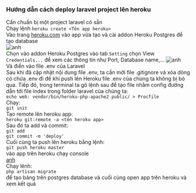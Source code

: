 ### Hướng dẫn cách deploy laravel project lên heroku

Cần chuẩn bị một project laravel có sẵn  
Chạy lệnh `heroku create <Tên app heroku>`  
Vào trang [heroku.com](heroku.com) vào app vừa tạo và cài addon Heroku Postgres để tạo database  
![anh]()  
Chọn vào addon Heroku Postgres vào tab `Setting` chọn View `Credentials...` để xem các thông tin như Port, Database name,...
![anh]()  
Và điền vào file .env của Laravel  
Sau khi đã cập nhật nội dung file .env, ta cần mởi file .gitignore và xóa dòng có chứa .env đi để khi push lên Heroku file .env của chúng ta không bị bỏ qua. Tiếp đó, trong terminal ta gõ lệnh sau để tạo file nhằm config đường dẫn tới file index trong folder laravel của chúng ta:  
`echo web: vendor/bin/heroku-php-apache2 public/ > Procfile`  
Chạy:  
`git init`  
Tạo remote lên heroku app:  
`heroku git:remote -a <tên heroku app> `  
Sau đó ta add và commit:  
`git add`  
`git commit -m 'deploy'`  
Cuối cùng ta push lên heroku bằng lệnh:  
`git push heroku master`  
vào app trên heroku chạy console  
[anh]()  
Chạy lênh:  
`php artisan migrate`  
để tạo bảng trên postgres database và cuối cùng open app trên heroku và xem kết quả